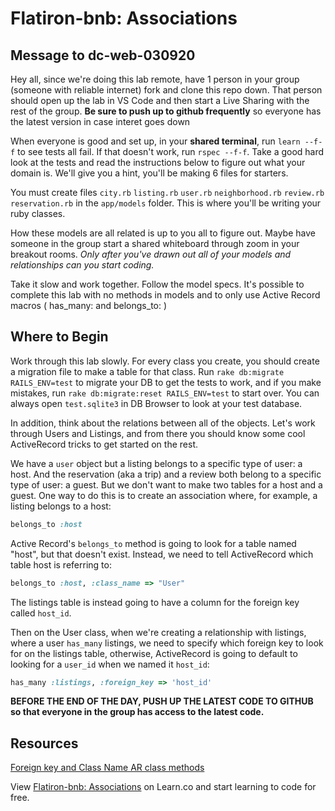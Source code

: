 # Flatiron-bnb: Associations

## Message to dc-web-030920

Hey all, since we're doing this lab remote, have 1 person in your group (someone with reliable internet) fork and clone this repo down. That person should open up the lab in VS Code and then start a Live Sharing with the rest of the group. **Be sure to push up to github frequently** so everyone has the latest version in case interet goes down

When everyone is good and set up, in your **shared terminal**, run `learn --f-f` to see tests all fail. If that doesn't work, run `rspec --f-f`. Take a good hard look at the tests and read the instructions below to figure out what your domain is. We'll give you a hint, you'll be making 6 files for starters.

You must create files `city.rb` `listing.rb` `user.rb` `neighborhood.rb` `review.rb` `reservation.rb` in the `app/models`  folder. This is where you'll be writing your ruby classes.

How these models are all related is up to you all to figure out. Maybe have someone in the group start a shared whiteboard through zoom in your breakout rooms. *Only after you've drawn out all of your models and relationships can you start coding.*

Take it slow and work together. Follow the model specs. It's possible to complete this lab with no methods in models and to only use Active Record macros ( has_many: and belongs_to: )

## Where to Begin

Work through this lab slowly. For every class you create, you should create a migration file to make a table for that class. Run `rake db:migrate RAILS_ENV=test` to migrate your DB to get the tests to work, and if you make mistakes, run `rake db:migrate:reset RAILS_ENV=test` to start over. You can always open `test.sqlite3`  in DB Browser to look at your test database.

In addition, think about the relations between all of the objects. Let's work through
Users and Listings, and from there you should know some cool ActiveRecord tricks
to get started on the rest.

We have a `user` object but a listing belongs to a specific type of user: a
host. And the reservation (aka a trip) and a review both belong to a specific
type of user: a guest. But we don't want to make two tables for a host and a
guest. One way to do this is to create an association where, for example, a
listing belongs to a host:

```ruby
belongs_to :host
```

Active Record's `belongs_to` method is going to look for a table named "host",
but that doesn't exist. Instead, we need to tell ActiveRecord which table host
is referring to:

```ruby
belongs_to :host, :class_name => "User"
```

The listings table is instead going to have a column for the foreign key called
`host_id`.

Then on the User class, when we're creating a relationship with listings, where
a user `has_many` listings, we need to specify which foreign key to look for on
the listings table, otherwise, ActiveRecord is going to default to looking for a
`user_id` when we named it `host_id`:

```ruby
has_many :listings, :foreign_key => 'host_id'
```

**BEFORE THE END OF THE DAY, PUSH UP THE LATEST CODE TO GITHUB so that everyone in the group has access to the latest code.**

## Resources

[Foreign key and Class Name AR class methods](http://api.rubyonrails.org/classes/ActiveRecord/Associations/ClassMethods.html)

<p data-visibility='hidden'>View <a href='https://learn.co/lessons/flatiron-bnb-associations' title='Flatiron-bnb: Associations'>Flatiron-bnb: Associations</a> on Learn.co and start learning to code for free.</p>
